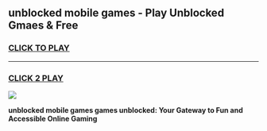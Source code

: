 
## unblocked mobile games - Play Unblocked Gmaes & Free
<h3>
<a href="https://news.freeplayer.one?title=unblocked_mobile_games&ref=23F">CLICK TO PLAY</a></h3>
<hr>

<h3>
<a href="https://news.freeplayer.one?title=unblocked_mobile_games&ref=23F">CLICK 2 PLAY</a>
  
</h3>

<a href="https://news.freeplayer.one?title=unblocked_mobile_games&ref=23F/"><img src="https://clearcache.store/games.png"></a>


**unblocked mobile games games unblocked: Your Gateway to Fun and Accessible Online Gaming**
